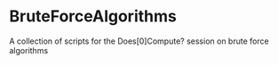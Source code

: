 # BruteForceAlgorithms
A collection of scripts for the Does[0]Compute? session on brute force algorithms
